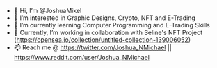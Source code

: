 - 👋 Hi, I’m @JoshuaMikel
- 👀 I’m interested in Graphic Designs, Crypto, NFT and E-Trading 
- 🌱 I’m currently learning Computer Programming and E-Trading Skills
- 💞️ Currently, I’m working in collaboration with Seline's NFT Project (https://opensea.io/collection/untitled-collection-139006052)
- 📫 Reach me @ https://twitter.com/Joshua_NMichael  || https://www.reddit.com/user/Joshua_NMichael

<!---
JoshuaMikel/JoshuaMikel is a ✨ special ✨ repository because its `README.md` (this file) appears on your GitHub profile.
You can click the Preview link to take a look at your changes.
--->
